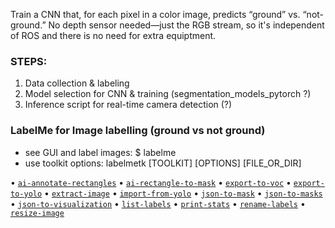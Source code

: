 Train a CNN that, for each pixel in a color image, predicts “ground” vs. “not-ground.”  No depth sensor needed—just the RGB stream, so it's independent of ROS and there is no need for extra equiptment.

### STEPS: 
1. Data collection & labeling
2. Model selection for CNN & training (segmentation_models_pytorch ?)
3. Inference script for real-time camera detection (?)

### LabelMe for Image labelling (ground vs not ground)

- see GUI and label images: $ labelme
- use toolkit options:
labelmetk [TOOLKIT] [OPTIONS] [FILE_OR_DIR]

• [`ai-annotate-rectangles`](https://labelme.io/docs/ai-annotate-rectangles)
• [`ai-rectangle-to-mask`](https://labelme.io/docs/ai-rectangle-to-mask)
• [`export-to-voc`](https://labelme.io/docs/export-to-voc)
• [`export-to-yolo`](https://labelme.io/docs/export-to-yolo)
• [`extract-image`](https://labelme.io/docs/extract-image)
• [`import-from-yolo`](https://labelme.io/docs/import-from-yolo)
• [`json-to-mask`](https://labelme.io/docs/json-to-mask)
• [`json-to-masks`](https://labelme.io/docs/json-to-masks)
• [`json-to-visualization`](https://labelme.io/docs/json-to-visualization)
• [`list-labels`](https://labelme.io/docs/list-labels)
• [`print-stats`](https://labelme.io/docs/print-stats)
• [`rename-labels`](https://labelme.io/docs/rename-labels)
• [`resize-image`](https://labelme.io/docs/resize-image)


